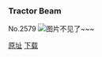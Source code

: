 ### Tractor Beam
No.2579
![图片不见了~~~](https://imgs.xkcd.com/comics/tractor_beam.png)

[原址](https://xkcd.com//2579) [下载](https://imgs.xkcd.com/comics/tractor_beam.png)

